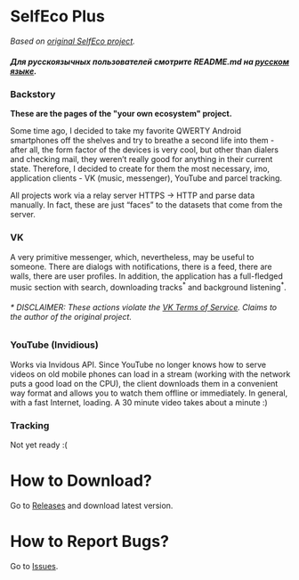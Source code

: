 # SelfEco Plus
_Based on [original SelfEco project](https://github.com/monobogdan/selfeco)._ 
##### Для русскоязычных пользователей смотрите README.md на [русском языке](https://github.com/tinelix/selfeco-plus/blob/main/README.RU.md).

### Backstory
**These are the pages of the "your own ecosystem" project.**

Some time ago, I decided to take my favorite QWERTY Android smartphones off the shelves
and try to breathe a second life into them - after all, the form factor of the devices
is very cool, but other than dialers and checking mail, they weren’t really good for
anything in their current state. Therefore, I decided to create for them the most necessary,
imo, application clients - VK (music, messenger), YouTube and parcel tracking.

All projects work via a relay server HTTPS -> HTTP and parse data manually. In fact,
these are just “faces” to the datasets that come from the server.

### VK
A very primitive messenger, which, nevertheless, may be useful to someone. There are dialogs with
notifications, there is a feed, there are walls, there are user profiles.
In addition, the application has a full-fledged music section with search, downloading tracks<sup>\*</sup>
and background listening<sup>\*</sup>.

###### \* DISCLAIMER: These actions violate the [VK Terms of Service](https://vk.com/terms). Claims to the author of the original project.

### YouTube (Invidious)
Works via Invidous API. Since YouTube no longer knows how to serve videos on old mobile phones
can load in a stream (working with the network puts a good load on the CPU), the client downloads
them in a convenient way format and allows you to watch them offline or immediately. In general, with
a fast Internet, loading.
A 30 minute video takes about a minute :)

### Tracking
Not yet ready :(

# How to Download?
Go to [Releases](https://github.com/tinelix/selfeco-plus/releases) and download latest version.

# How to Report Bugs?
Go to [Issues](https://github.com/tinelix/selfeco-plus/issues).
